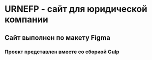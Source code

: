 # URNEFP - сайт для юридической компании
## Сайт выполнен по макету Figma
### Проект представлен вместе со сборкой Gulp
